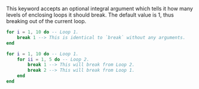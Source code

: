 This keyword accepts an optional integral argument which tells it how many levels of enclosing loops it should break. The default value is 1, thus breaking out of the current loop.
```lua showLineNumbers title="Example 1"
for i = 1, 10 do -- Loop 1.
    break 1 --> This is identical to `break` without any arguments.
end
```
```lua showLineNumbers title="Example 2"
for i = 1, 10 do -- Loop 1.
    for ii = 1, 5 do -- Loop 2.
        break 1 --> This will break from Loop 2.
        break 2 --> This will break from Loop 1.
    end
end
```